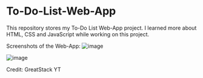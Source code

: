 # To-Do-List-Web-App
This repository stores my To-Do List Web-App project. I learned more about HTML, CSS and JavaScript while working on this project.

Screenshots of the Web-App: 
![image](https://github.com/user-attachments/assets/eda8c25e-2e25-46ac-bfae-8630f74ef942)

![image](https://github.com/user-attachments/assets/446b5e99-75cd-42aa-a121-92a8673287a7)

Credit: GreatStack YT 
